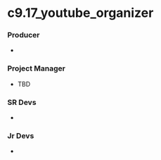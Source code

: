 # c9.17_youtube_organizer

### Producer
- 

### Project Manager
- TBD

### SR Devs
- 

### Jr Devs
- 
